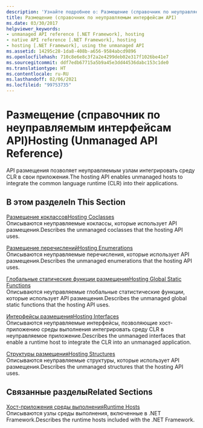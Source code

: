 ```yaml
---
description: 'Узнайте подробнее о: Размещение (справочник по неуправляемым интерфейсам API)'
title: Размещение (справочник по неуправляемым интерфейсам API)
ms.date: 03/30/2017
helpviewer_keywords:
- unmanaged API reference [.NET Framework], hosting
- native API reference [.NET Framework], hosting
- hosting [.NET Framework], using the unmanaged API
ms.assetid: 14295c28-1da8-408b-a656-9584abcd9896
ms.openlocfilehash: 710c8e6e8c3f2a2e4299deb02e317f1026be41e7
ms.sourcegitcommit: ddf7edb67715a5b9a45e3dd44536dabc153c1de0
ms.translationtype: HT
ms.contentlocale: ru-RU
ms.lasthandoff: 02/06/2021
ms.locfileid: "99753735"
---
```

# <a name="hosting-unmanaged-api-reference"></a><span data-ttu-id="49d2e-103">Размещение (справочник по неуправляемым интерфейсам API)</span><span class="sxs-lookup"><span data-stu-id="49d2e-103">Hosting (Unmanaged API Reference)</span></span>

<span data-ttu-id="49d2e-104">API размещения позволяет неуправляемым узлам интегрировать среду CLR в свои приложения.</span><span class="sxs-lookup"><span data-stu-id="49d2e-104">The hosting API enables unmanaged hosts to integrate the common language runtime (CLR) into their applications.</span></span>  
  
## <a name="in-this-section"></a><span data-ttu-id="49d2e-105">В этом разделе</span><span class="sxs-lookup"><span data-stu-id="49d2e-105">In This Section</span></span>  

 [<span data-ttu-id="49d2e-106">Размещение коклассов</span><span class="sxs-lookup"><span data-stu-id="49d2e-106">Hosting Coclasses</span></span>](hosting-coclasses.md)  
 <span data-ttu-id="49d2e-107">Описываются неуправляемые коклассы, которые использует API размещения.</span><span class="sxs-lookup"><span data-stu-id="49d2e-107">Describes the unmanaged coclasses that the hosting API uses.</span></span>  
  
 [<span data-ttu-id="49d2e-108">Размещение перечислений</span><span class="sxs-lookup"><span data-stu-id="49d2e-108">Hosting Enumerations</span></span>](hosting-enumerations.md)  
 <span data-ttu-id="49d2e-109">Описываются неуправляемые перечисления, которые использует API размещения.</span><span class="sxs-lookup"><span data-stu-id="49d2e-109">Describes the unmanaged enumerations that the hosting API uses.</span></span>  
  
 [<span data-ttu-id="49d2e-110">Глобальные статические функции размещения</span><span class="sxs-lookup"><span data-stu-id="49d2e-110">Hosting Global Static Functions</span></span>](hosting-global-static-functions.md)  
 <span data-ttu-id="49d2e-111">Описываются неуправляемые глобальные статистические функции, которые использует API размещения.</span><span class="sxs-lookup"><span data-stu-id="49d2e-111">Describes the unmanaged global static functions that the hosting API uses.</span></span>  
  
 [<span data-ttu-id="49d2e-112">Интерфейсы размещения</span><span class="sxs-lookup"><span data-stu-id="49d2e-112">Hosting Interfaces</span></span>](hosting-interfaces.md)  
 <span data-ttu-id="49d2e-113">Описываются неуправляемые интерфейсы, позволяющие хост-приложению среды выполнения интегрировать среду CLR в неуправляемое приложение.</span><span class="sxs-lookup"><span data-stu-id="49d2e-113">Describes the unmanaged interfaces that enable a runtime host to integrate the CLR into an unmanaged application.</span></span>  
  
 [<span data-ttu-id="49d2e-114">Структуры размещения</span><span class="sxs-lookup"><span data-stu-id="49d2e-114">Hosting Structures</span></span>](hosting-structures.md)  
 <span data-ttu-id="49d2e-115">Описываются неуправляемые структуры, которые использует API размещения.</span><span class="sxs-lookup"><span data-stu-id="49d2e-115">Describes the unmanaged structures that the hosting API uses.</span></span>  
  
## <a name="related-sections"></a><span data-ttu-id="49d2e-116">Связанные разделы</span><span class="sxs-lookup"><span data-stu-id="49d2e-116">Related Sections</span></span>  

 <span data-ttu-id="49d2e-117">[Хост-приложения среды выполнения](/previous-versions/dotnet/netframework-4.0/a51xd4ze(v=vs.100))</span><span class="sxs-lookup"><span data-stu-id="49d2e-117">[Runtime Hosts](/previous-versions/dotnet/netframework-4.0/a51xd4ze(v=vs.100))</span></span>  
 <span data-ttu-id="49d2e-118">Описываются узлы среды выполнения, включенные в .NET Framework.</span><span class="sxs-lookup"><span data-stu-id="49d2e-118">Describes the runtime hosts included with the .NET Framework.</span></span>

